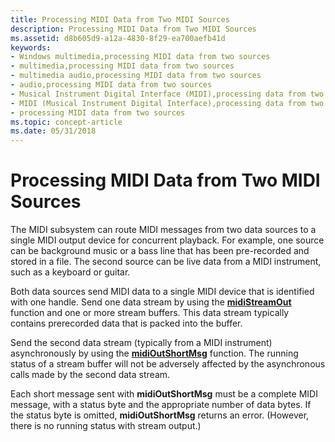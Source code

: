 ```yaml
---
title: Processing MIDI Data from Two MIDI Sources
description: Processing MIDI Data from Two MIDI Sources
ms.assetid: d8b605d9-a12a-4830-8f29-ea700aefb41d
keywords:
- Windows multimedia,processing MIDI data from two sources
- multimedia,processing MIDI data from two sources
- multimedia audio,processing MIDI data from two sources
- audio,processing MIDI data from two sources
- Musical Instrument Digital Interface (MIDI),processing data from two sources
- MIDI (Musical Instrument Digital Interface),processing data from two sources
- processing MIDI data from two sources
ms.topic: concept-article
ms.date: 05/31/2018
---
```


# Processing MIDI Data from Two MIDI Sources

The MIDI subsystem can route MIDI messages from two data sources to a single MIDI output device for concurrent playback. For example, one source can be background music or a bass line that has been pre-recorded and stored in a file. The second source can be live data from a MIDI instrument, such as a keyboard or guitar.

Both data sources send MIDI data to a single MIDI device that is identified with one handle. Send one data stream by using the [**midiStreamOut**](/windows/win32/api/mmeapi/nf-mmeapi-midistreamout) function and one or more stream buffers. This data stream typically contains prerecorded data that is packed into the buffer.

Send the second data stream (typically from a MIDI instrument) asynchronously by using the [**midiOutShortMsg**](/windows/win32/api/mmeapi/nf-mmeapi-midioutshortmsg) function. The running status of a stream buffer will not be adversely affected by the asynchronous calls made by the second data stream.

Each short message sent with **midiOutShortMsg** must be a complete MIDI message, with a status byte and the appropriate number of data bytes. If the status byte is omitted, **midiOutShortMsg** returns an error. (However, there is no running status with stream output.)

 

 
